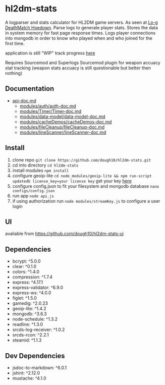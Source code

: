 # hl2dm-stats

A logparser and stats calculator for HL2DM game servers. As seen at [Lo-g DeathMatch Hoedown](https://hl2dm.dough10.me). Parse logs to generate player stats. Stores the data in system memory for fast page response times. Logs player connections into mongodb in order to know who played when and who joined for the first time.

application is still "WIP" track progress [here](https://github.com/dough10/hl2dm-stats/projects/1)

Requires Sourcemod and Superlogs Sourcemod plugin for weapon accuacy stat tracking (weapon stats accuacy is still questionable but better then nothing)

## Documentation

- [api-doc.md](api-doc.md)
  - [modules&#x2F;auth&#x2F;auth-doc.md](modules&#x2F;auth&#x2F;auth-doc.md)
  - [modules&#x2F;Timer&#x2F;Timer-doc.md](modules&#x2F;Timer&#x2F;Timer-doc.md)
  - [modules&#x2F;data-model&#x2F;data-model-doc.md](modules&#x2F;data-model&#x2F;data-model-doc.md)
  - [modules&#x2F;cacheDemos&#x2F;cacheDemos-doc.md](modules&#x2F;cacheDemos&#x2F;cacheDemos-doc.md)
  - [modules&#x2F;fileCleanup&#x2F;fileCleanup-doc.md](modules&#x2F;fileCleanup&#x2F;fileCleanup-doc.md)
  - [modules&#x2F;lineScanner&#x2F;lineScanner-doc.md](modules&#x2F;lineScanner&#x2F;lineScanner-doc.md)

## Install

1. clone repo `git clone https://github.com/dough10/hl2dm-stats.git`
2. cd into directory `cd hl2dm-stats`
3. install modules `npm install`
4. configure geoip-lite `cd node_modules/geoip-lite && npm run-script updatedb license_key=your license key` get your key [here](https://support.maxmind.com/account-faq/license-keys/how-do-i-generate-a-license-key/)
5. configure config.json to fit your filesystem and mongodb database `nano configs/config.json`
6. run app `node api.js`
7. if using authorization run `node modules/streamKey.js` to configure a user login

## UI

avaliable from <https://github.com/dough10/hl2dm-stats-ui>

## Dependencies

- bcrypt: ^5.0.0
- clear: ^0.1.0
- colors: ^1.4.0
- compression: ^1.7.4
- express: ^4.17.1
- express-validator: ^6.9.0
- express-ws: ^4.0.0
- figlet: ^1.5.0
- gamedig: ^2.0.23
- geoip-lite: ^1.4.2
- mongodb: ^3.6.3
- node-schedule: ^1.3.2
- readline: ^1.3.0
- srcds-log-receiver: ^1.0.2
- srcds-rcon: ^2.2.1
- steamid: ^1.1.3

## Dev Dependencies

- jsdoc-to-markdown: ^6.0.1
- jshint: ^2.12.0
- mustache: ^4.1.0
